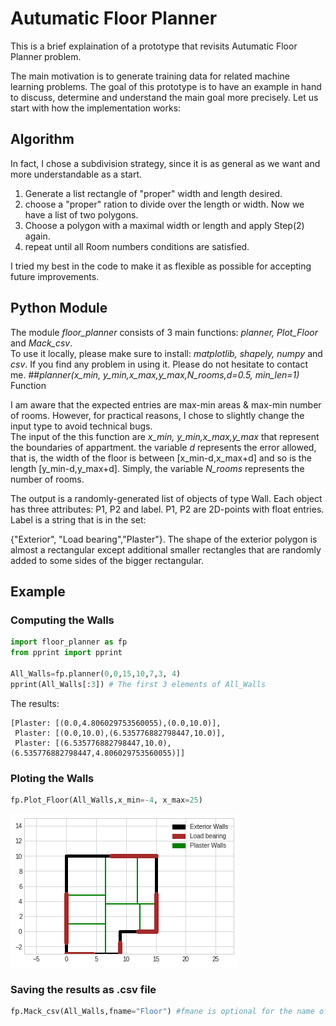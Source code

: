 # Autumatic Floor Planner

This is a brief explaination of  a  prototype that revisits  Autumatic Floor Planner problem.

The main motivation is to generate training data for related machine learning problems. The goal of this prototype is to have an example in
hand to discuss, determine and understand the main goal more precisely. Let us start with how the implementation works:

## Algorithm

In fact, I chose a subdivision strategy, since it is as general as we want and more understandable as a start. 

1.   Generate a list rectangle of "proper" width and length desired.
2.   choose a "proper" ration to divide over the length or width. Now we have a list of two polygons.
3. Choose a polygon with a maximal width or length and apply Step(2) again.
4. repeat until all Room numbers conditions are satisfied. 

I tried my best in the code to make it as flexible as possible for accepting future improvements.

## Python Module
The module *floor_planner* consists of 3 main functions: *planner, Plot_Floor* and *Mack_csv*.  
 To use it locally, please make sure to install: *matplotlib, shapely, numpy* and *csv*. If you find any problem in using it. Please do not hesitate to contact me. 
##*planner(x_min, y_min,x_max,y_max,N_rooms,d=0.5, min_len=1)*  Function

I am aware that the expected entries are  max-min areas & max-min number of rooms. However, for practical reasons, I chose to slightly change the input type to avoid technical bugs.  
The input of the this function are  *x_min, y_min,x_max,y_max* that represent the boundaries of appartment. the variable *d*  represents the error allowed, that is, the width of the floor is between 
[x_min-d,x_max+d] and so  is the length [y_min-d,y_max+d].
Simply, the variable *N_rooms* represents the number of rooms. 

The output is a randomly-generated list of objects of type Wall. Each object has three attributes: P1, P2 and label. P1, P2 are 2D-points with float entries. Label is a string that is in the set:

{"Exterior", "Load bearing","Plaster"}.
The shape of the exterior polygon is almost a rectangular except additional smaller rectangles that are randomly added to some sides of the bigger rectangular.




## Example

### Computing the Walls 
```Python
import floor_planner as fp 
from pprint import pprint

All_Walls=fp.planner(0,0,15,10,7,3, 4)
pprint(All_Walls[:3]) # The first 3 elements of All_Walls
```
The results:
```
[Plaster: [(0.0,4.806029753560055),(0.0,10.0)],
 Plaster: [(0.0,10.0),(6.535776882798447,10.0)],
 Plaster: [(6.535776882798447,10.0),(6.535776882798447,4.806029753560055)]]
```
### Ploting the Walls
```Python
fp.Plot_Floor(All_Walls,x_min=-4, x_max=25)
```


![](result.png)


### Saving the results as .csv file 
```Python
fp.Mack_csv(All_Walls,fname="Floor") #fmane is optional for the name of the file
```


